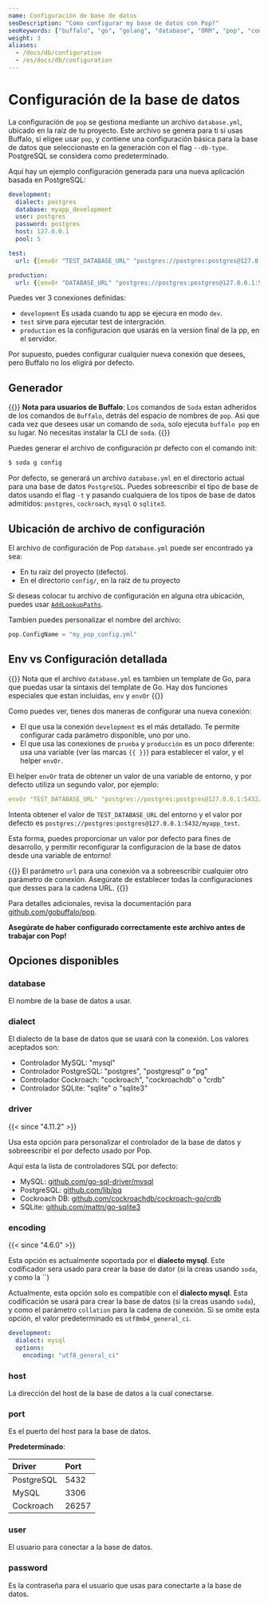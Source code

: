 ```yaml
---
name: Configuración de base de datos
seoDescription: "Como configurar my base de datos con Pop?"
seoKeywords: ["buffalo", "go", "golang", "database", "ORM", "pop", "configuration"]
weight: 3
aliases:
  - /docs/db/configuration
  - /es/docs/db/configuration
---
```


# Configuración de la base de datos

La configuración de `pop` se gestiona mediante un archivo `database.yml`, ubicado en la raíz de tu proyecto. Este archivo se genera para ti si usas Buffalo, si eligee usar `pop`, y contiene una configuración básica para la base de datos que seleccionaste en la generación con el flag `--db-type`. PostgreSQL se considera como predeterminado.

Aquí hay un ejemplo configuración generada para una nueva aplicación basada en PostgreSQL:

```yaml
development:
  dialect: postgres
  database: myapp_development
  user: postgres
  password: postgres
  host: 127.0.0.1
  pool: 5

test:
  url: {{envOr "TEST_DATABASE_URL" "postgres://postgres:postgres@127.0.0.1:5432/myapp_test"}}

production:
  url: {{envOr "DATABASE_URL" "postgres://postgres:postgres@127.0.0.1:5432/myapp_production"}}
```

Puedes ver 3 conexiones definidas:

* `development` Es usada cuando tu app se ejecura en modo `dev`.
* `test` sirve para ejecutar test de intergración.
* `production` es la configuracion que usarás en la version final de la pp, en el servidor.

Por supuesto, puedes configurar cualquier nueva conexión que desees, pero Buffalo no los eligirá por defecto.

## Generador

{{<note>}}
**Nota para usuarios de Buffalo**: Los comandos de `Soda` estan adheridos de los comandos de `Buffalo`, detrás del espacio de nombres de `pop`. Asi que cada vez que desees usar un comando de `soda`, solo ejecuta `buffalo pop` en su lugar. No necesitas instalar la CLI de `soda`.
{{</note>}}

Puedes generar el archivo de configuración pr defecto con el comando init:

```bash
$ soda g config
```

Por defecto, se generará un archivo `database.yml` en el directorio actual para una base de datos `PostgreSQL`. Puedes sobreescribir el tipo de base de datos usando el flag `-t` y pasando cualquiera de los tipos de base de datos admitidos: `postgres`, `cockroach`, `mysql` o `sqlite3`.

## Ubicación de archivo de configuración

El archivo de configuración de Pop `database.yml` puede ser encontrado ya sea:
* En tu raíz del proyecto (defecto).
* En el directorio `config/`, en la raíz de tu proyecto

Si deseas colocar tu archivo de configuración en alguna otra ubicación, puedes usar [`AddLookupPaths`](https://godoc.org/github.com/gobuffalo/pop#AddLookupPaths).

Tambien puedes personalizar el nombre del archivo:

```go
pop.ConfigName = "my_pop_config.yml"
```

## Env vs Configuración detallada

{{<note>}}
Nota que el archivo `database.yml` es tambien un template de Go, para que puedas usar la sintaxis del template de Go. Hay dos funciones especiales que estan incluidas, `env` y `envOr`
{{</note>}}

Como puedes ver, tienes dos maneras de configurar una nueva conexión:
* El que usa la conexión `development` es el más detallado. Te permite configurar cada parámetro disponible, uno por uno.
* El que usa las conexiones de `prueba` y `producción` es un poco diferente: usa una variable (ver las marcas `{{ }}`) para establecer el valor, y el helper `envOr`.

El helper `envOr` trata de obtener un valor de una variable de entorno, y por defecto utiliza un segundo valor, por ejemplo:

```yaml
envOr "TEST_DATABASE_URL" "postgres://postgres:postgres@127.0.0.1:5432/myapp_test"
```

Intenta obtener el valor de `TEST_DATABASE_URL` del entorno y el valor por defecto es `postgres://postgres:postgres@127.0.0.1:5432/myapp_test`.

Esta forma, puedes proporcionar un valor por defecto para fines de desarrollo, y permitir reconfigurar la configuracion de la base de datos desde una variable de entorno!

{{<warning>}}
El parámetro `url` para una conexión va a sobreescribir cualquier otro parámetro de conexión. Asegúrate de establecer todas la configuraciones que desses para la cadena URL.
{{</warning>}}

Para detalles adicionales, revisa la documentación para [github.com/gobuffalo/pop](https://github.com/gobuffalo/pop).

**Asegúrate de haber configurado correctamente este archivo antes de trabajar con Pop!**

## Opciones disponibles

### database

El nombre de la base de datos a usar.

### dialect


El dialecto de la base de datos que se usará con la conexión. Los valores aceptados son:
* Controlador MySQL: "mysql"
* Controlador PostgreSQL: "postgres", "postgresql" o "pg"
* Controlador Cockroach: "cockroach", "cockroachdb" o "crdb"
* Controlador SQLite: "sqlite" o "sqlite3"

### driver

{{< since "4.11.2" >}}

Usa esta opción para personalizar el controlador de la base de datos y sobreescribir el por defecto usado por Pop.

Aquí esta la lista de controladores SQL por defecto:
* MySQL: [github.com/go-sql-driver/mysql](https://github.com/go-sql-driver/mysql)
* PostgreSQL: [github.com/lib/pq](https://github.com/lib/pq)
* Cockroach DB: [github.com/cockroachdb/cockroach-go/crdb](https://github.com/cockroachdb/cockroach-go/tree/master/crdb)
* SQLite: [github.com/mattn/go-sqlite3](https://github.com/mattn/go-sqlite3)

### encoding

{{< since "4.6.0" >}}

Esta opción es actualmente soportada por el **dialecto mysql**. Este codificador sera usado para crear la base de dator (si la creas usando `soda`, y como la ``)

Actualmente, esta opción solo es compatible con el **dialecto mysql**. Esta codificación se usará para crear la base de datos (si la creas usando `soda`), y como el parámetro `collation` para la cadena de conexión. Si se omite esta opción, el valor predeterminado es `utf8mb4_general_ci`.


```yaml
development:
  dialect: mysql
  options:
    encoding: "utf8_general_ci"
```

### host

La dirección del host de la base de datos a la cual conectarse.

### port

Es el puerto del host para la base de datos.

**Predeterminado**:

| Driver     | Port    |
|:-----------|:--------|
| PostgreSQL | 5432    |
| MySQL      | 3306    |
| Cockroach  | 26257   |

### user

El usuario para conectar a la base de datos.

### password

Es la contraseña para el usuario que usas para conectarte a la base de datos.
